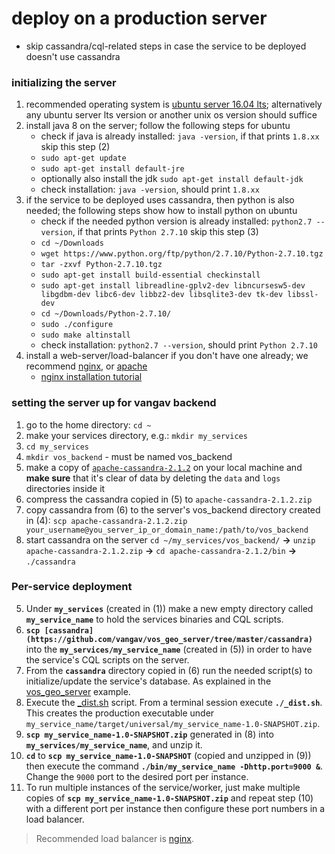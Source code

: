 # deploy on a production server

+ skip cassandra/cql-related steps in case the service to be deployed doesn't use cassandra

### initializing the server
1. recommended operating system is [ubuntu server 16.04 lts](https://www.ubuntu.com/server); alternatively any ubuntu server lts version or another unix os version should suffice
2. install java 8 on the server; follow the following steps for ubuntu
    + check if java is already installed: `java -version`, if that prints `1.8.xx` skip this step (2)
    + `sudo apt-get update`
    + `sudo apt-get install default-jre`
    + optionally also install the jdk `sudo apt-get install default-jdk`
    + check installation: `java -version`, should print `1.8.xx`
3. if the service to be deployed uses cassandra, then python is also needed; the following steps show how to install python on ubuntu
    + check if the needed python version is already installed: `python2.7 --version`, if that prints `Python 2.7.10` skip this step (3)
    + `cd ~/Downloads`
    + `wget https://www.python.org/ftp/python/2.7.10/Python-2.7.10.tgz`
    + `tar -zxvf Python-2.7.10.tgz`
    + `sudo apt-get install build-essential checkinstall`
    + `sudo apt-get install libreadline-gplv2-dev libncursesw5-dev libgdbm-dev libc6-dev libbz2-dev libsqlite3-dev tk-dev libssl-dev`
    + `cd ~/Downloads/Python-2.7.10/`
    + `sudo ./configure`
    + `sudo make altinstall`
    + check installation: `python2.7 --version`, should print `Python 2.7.10`
4. install a web-server/load-balancer if you don't have one already; we recommend [nginx](https://www.nginx.com/), or [apache](https://httpd.apache.org/)
    + [nginx installation tutorial](https://www.digitalocean.com/community/tutorials/how-to-install-nginx-on-ubuntu-16-04)

### setting the server up for vangav backend

1. go to the home directory: `cd ~`
2. make your services directory, e.g.: `mkdir my_services`
3. `cd my_services`
4. `mkdir vos_backend` - must be named vos_backend
5. make a copy of [`apache-cassandra-2.1.2`](https://github.com/vangav/vos_backend/tree/master/apache-cassandra-2.1.2) on your local machine and **make sure** that it's clear of data by deleting the `data` and `logs` directories inside it
6. compress the cassandra copied in (5) to `apache-cassandra-2.1.2.zip`
7. copy cassandra from (6) to the server's vos_backend directory created in (4): `scp apache-cassandra-2.1.2.zip your_username@you_server_ip_or_domain_name:/path/to/vos_backend`
8. start cassandra on the server `cd ~/my_services/vos_backend/` **->** `unzip apache-cassandra-2.1.2.zip` **->** `cd apache-cassandra-2.1.2/bin` **->** `./cassandra`

### Per-service deployment
5. Under **`my_services`** (created in (1)) make a new empty directory called **`my_service_name`** to hold the services binaries and CQL scripts.
6. **`scp [cassandra](https://github.com/vangav/vos_geo_server/tree/master/cassandra)`** into the **`my_services/my_service_name`** (created in (5)) in order to have the service's CQL scripts on the server.
7. From the **`cassandra`** directory copied in (6) run the needed script(s) to initialize/update the service's database. As explained in the [vos_geo_server](https://github.com/vangav/vos_backend/blob/master/README/02_intermediate_example_vos_geo_server.md#init-the-services-cassandra-database) example.
8. Execute the [_dist.sh](https://github.com/vangav/vos_geo_server/blob/master/_dist.sh) script. From a terminal session execute **`./_dist.sh`**. This creates the production executable under `my_service_name/target/universal/my_service_name-1.0-SNAPSHOT.zip`.
9. **`scp my_service_name-1.0-SNAPSHOT.zip`** generated in (8) into **`my_services/my_service_name`**, and unzip it.
10. **`cd`** to **`scp my_service_name-1.0-SNAPSHOT`** (copied and unzipped in (9)) then execute the command **`./bin/my_service_name -Dhttp.port=9000 &`**. Change the `9000` port to the desired port per instance.
11. To run multiple instances of the service/worker, just make multiple copies of **`scp my_service_name-1.0-SNAPSHOT.zip`** and repeat step (10) with a different port per instance then configure these port numbers in a load balancer.

> Recommended load balancer is [nginx](https://www.nginx.com/).
